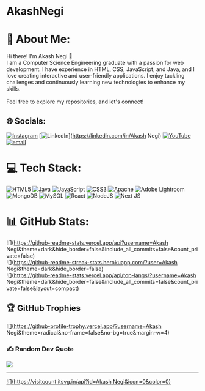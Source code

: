 # AkashNegi
# 💫 About Me:
Hi there! I'm Akash Negi 👋<br>I am a Computer Science Engineering graduate with a passion for web development. I have experience in HTML, CSS, JavaScript, and Java, and I love creating interactive and user-friendly applications. I enjoy tackling challenges and continuously learning new technologies to enhance my skills.<br><br>Feel free to explore my repositories, and let's connect!


## 🌐 Socials:
[![Instagram](https://img.shields.io/badge/Instagram-%23E4405F.svg?logo=Instagram&logoColor=white)](https://instagram.com/akash._.negi_) [![LinkedIn](https://img.shields.io/badge/LinkedIn-%230077B5.svg?logo=linkedin&logoColor=white)](https://linkedin.com/in/Akash Negi) [![YouTube](https://img.shields.io/badge/YouTube-%23FF0000.svg?logo=YouTube&logoColor=white)](https://youtube.com/@@Kash_Soon) [![email](https://img.shields.io/badge/Email-D14836?logo=gmail&logoColor=white)](mailto:akashnegi449@gmail.com) 

# 💻 Tech Stack:
![HTML5](https://img.shields.io/badge/html5-%23E34F26.svg?style=for-the-badge&logo=html5&logoColor=white) ![Java](https://img.shields.io/badge/java-%23ED8B00.svg?style=for-the-badge&logo=openjdk&logoColor=white) ![JavaScript](https://img.shields.io/badge/javascript-%23323330.svg?style=for-the-badge&logo=javascript&logoColor=%23F7DF1E) ![CSS3](https://img.shields.io/badge/css3-%231572B6.svg?style=for-the-badge&logo=css3&logoColor=white) ![Apache](https://img.shields.io/badge/apache-%23D42029.svg?style=for-the-badge&logo=apache&logoColor=white) ![Adobe Lightroom](https://img.shields.io/badge/Adobe%20Lightroom-31A8FF.svg?style=for-the-badge&logo=Adobe%20Lightroom&logoColor=white) ![MongoDB](https://img.shields.io/badge/MongoDB-%234ea94b.svg?style=for-the-badge&logo=mongodb&logoColor=white) ![MySQL](https://img.shields.io/badge/mysql-4479A1.svg?style=for-the-badge&logo=mysql&logoColor=white) ![React](https://img.shields.io/badge/react-%2320232a.svg?style=for-the-badge&logo=react&logoColor=%2361DAFB) ![NodeJS](https://img.shields.io/badge/node.js-6DA55F?style=for-the-badge&logo=node.js&logoColor=white) ![Next JS](https://img.shields.io/badge/Next-black?style=for-the-badge&logo=next.js&logoColor=white)
# 📊 GitHub Stats:
![](https://github-readme-stats.vercel.app/api?username=Akash Negi&theme=dark&hide_border=false&include_all_commits=false&count_private=false)<br/>
![](https://github-readme-streak-stats.herokuapp.com/?user=Akash Negi&theme=dark&hide_border=false)<br/>
![](https://github-readme-stats.vercel.app/api/top-langs/?username=Akash Negi&theme=dark&hide_border=false&include_all_commits=false&count_private=false&layout=compact)

## 🏆 GitHub Trophies
![](https://github-profile-trophy.vercel.app/?username=Akash Negi&theme=radical&no-frame=false&no-bg=true&margin-w=4)

### ✍️ Random Dev Quote
![](https://quotes-github-readme.vercel.app/api?type=horizontal&theme=radical)

---
[![](https://visitcount.itsvg.in/api?id=Akash Negi&icon=0&color=0)](https://visitcount.itsvg.in)

<!-- Proudly created with GPRM ( https://gprm.itsvg.in ) -->
